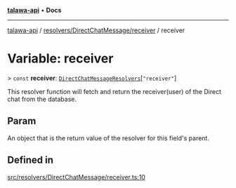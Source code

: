 [**talawa-api**](../../../../README.md) • **Docs**

***

[talawa-api](../../../../modules.md) / [resolvers/DirectChatMessage/receiver](../README.md) / receiver

# Variable: receiver

\> `const` **receiver**: [`DirectChatMessageResolvers`](../../../../types/generatedGraphQLTypes/type-aliases/DirectChatMessageResolvers.md)\[`"receiver"`\]

This resolver function will fetch and return the receiver(user) of the Direct chat from the database.

## Param

An object that is the return value of the resolver for this field's parent.

## Defined in

[src/resolvers/DirectChatMessage/receiver.ts:10](https://github.com/PalisadoesFoundation/talawa-api/blob/d0c167bb942c4778fba221c2cdd27665fc7dbf61/src/resolvers/DirectChatMessage/receiver.ts#L10)
